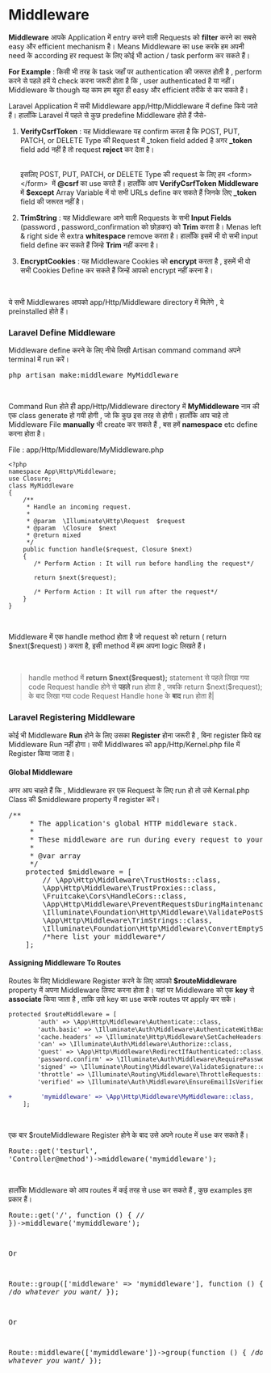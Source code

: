 # Middleware

<p><b>Middleware</b> आपके Application में entry करने वाली Requests को <b>filter</b> करने का सबसे easy और efficient mechanism है। Means Middleware का use करके हम अपनी need के according हर request के लिए कोई भी action / task perform कर सकते हैं।</p><p><b>For Example</b> : किसी भी तरह के task जहाँ पर authentication की जरूरत होती है , perform करने से पहले हमें ये check करना जरूरी होता है कि , user authenticated है या नहीं। Middleware के though यह काम हम बहुत ही easy और efficient तरीके से कर सकते हैं।</p><p>Laravel Application में सभी Middleware <span class="dir-path">app/Http/Middleware</span> में define किये जाते हैं।  हालाँकि Laravel में पहले से कुछ predefine  Middleware होते हैं जैसे-</p><ol class="list"><li>
<p><b> VerifyCsrfToken</b> : यह Middleware यह confirm करता है कि POST, PUT, PATCH, or DELETE Type की Request में _token field added है अगर <b>_token</b> field add नहीं है तो request <b>reject</b> कर देता है। </p>

<div class="box-info"><p><br>इसलिए POST, PUT, PATCH, or DELETE Type की request के लिए हम &lt;form&gt;&lt;/form&gt;&nbsp; में <b>@csrf </b> का use करते हैं। हालाँकि आप <b>VerifyCsrfToken Middleware</b> में <b>$except</b> Array Variable में वो सभी URLs define कर सकते हैं जिनके लिए  <b>_token</b> field की जरूरत नहीं है। </p></div></li> 

<li><p><b>TrimString</b> : यह Middleware  आने वाली Requests के सभी <b>Input Fields</b> (password , password_confirmation को छोड़कर)  को <b>Trim</b> करता है। Menas left &amp; right side से extra <b>whitespace</b> remove करता है।  हालाँकि इसमें भी वो सभी input field define कर सकते हैं जिन्हे <b>Trim</b> नहीं करना है।</p></li> <li><p><b>EncryptCookies</b> : यह Middleware Cookies को <b>encrypt</b> करता है , इसमें भी वो सभी Cookies Define कर सकते हैं जिन्हें आपको encrypt नहीं करना है।</p></li></ol><br><p>ये सभी Middlewares  आपको <span class="dir-path">app/Http/Middleware</span> directory में मिलेंगे , ये preinstalled होते हैं।</p><h3>Laravel Define Middleware</h3><p>Middleware define करने के लिए नीचे लिखी Artisan command command अपने terminal में run करें।</p><pre class="pre">php artisan make:middleware MyMiddleware</pre><br><p>Command Run होते ही <span class="dir-path">app/Http/Middleware</span> directory में <b>MyMiddleware</b> नाम की एक class generate हो गयी होगी , जो कि कुछ इस तरह से होगी।&nbsp;हालाँकि आप चाहे तो Middleware File <b>manually</b> भी create कर सकते हैं , बस हमें <b>namespace</b> etc define करना होता है।</p>
<div class="row">
   <div class="col-lg-12">
	<p>File : <span class="dir-path">app/Http/Middleware/MyMiddleware.php</span></p>
	
<pre class="code_container"><code class="code" data-mode="php">&lt;?php 
namespace App\Http\Middleware;
use Closure;
class MyMiddleware
{
    /**
     * Handle an incoming request.
     *
     * @param  \Illuminate\Http\Request  $request
     * @param  \Closure  $next
     * @return mixed
     */
    public function handle($request, Closure $next)
    {
       /* Perform Action : It will run before handling the request*/

       return $next($request);
       
       /* Perform Action : It will run after the request*/
    }
}
</code></pre>

</div></div><br><p>Middleware में एक handle method होता है जो request को return ( return $next($request) ) करता है, इसी method में हम अपना logic लिखते हैं।</p>
<br>

><p class="alert alert-primary">handle method में <b>return $next($request);</b> statement से  पहले लिखा गया code Request handle होने से <b>पहले</b> run होता है , जबकि return $next($request); के बाद लिखा गया code Request Handle hone के <b>बाद</b> run होता है|</p>

<h3>Laravel Registering Middleware</h3><p>कोई भी Middleware <b>Run</b> होने के लिए उसका <b>Register</b> होना जरूरी है , बिना register किये वह Middleware Run नहीं होगा।  सभी Middlwares को <span class="dir-path">app/Http/Kernel.php</span> file में Register किया जाता है।</p><h4>Global Middleware</h4><p>अगर आप चाहते हैं कि , Middleware हर एक Request के लिए run हो तो उसे  Kernal.php Class की $middleware property में register करें।</p> <pre class="pre">/**
     * The application's global HTTP middleware stack.
     *
     * These middleware are run during every request to your application.
     *
     * @var array<int, class-string|string>
     */
    protected $middleware = [
        // \App\Http\Middleware\TrustHosts::class,
        \App\Http\Middleware\TrustProxies::class,
        \Fruitcake\Cors\HandleCors::class,
        \App\Http\Middleware\PreventRequestsDuringMaintenance::class,
        \Illuminate\Foundation\Http\Middleware\ValidatePostSize::class,
        \App\Http\Middleware\TrimStrings::class,
        \Illuminate\Foundation\Http\Middleware\ConvertEmptyStringsToNull::class,
        /*here list your middleware*/
    ];
</pre><h4>Assigning Middleware To Routes</h4><p>Routes के लिए Middleware Register करने के लिए आपको <b>$routeMiddleware</b> property  में अपना Middleware  लिस्ट करना होता है।&nbsp;यहां पर Middleware को एक <b>key</b> से <b>associate</b> किया जाता है , ताकि उसे key का use करके routes पर apply कर सकें।&nbsp;</p><p></p>

```diff
protected $routeMiddleware = [
        'auth' => \App\Http\Middleware\Authenticate::class,
        'auth.basic' => \Illuminate\Auth\Middleware\AuthenticateWithBasicAuth::class,
        'cache.headers' => \Illuminate\Http\Middleware\SetCacheHeaders::class,
        'can' => \Illuminate\Auth\Middleware\Authorize::class,
        'guest' => \App\Http\Middleware\RedirectIfAuthenticated::class,
        'password.confirm' => \Illuminate\Auth\Middleware\RequirePassword::class,
        'signed' => \Illuminate\Routing\Middleware\ValidateSignature::class,
        'throttle' => \Illuminate\Routing\Middleware\ThrottleRequests::class,
        'verified' => \Illuminate\Auth\Middleware\EnsureEmailIsVerified::class,

+        'mymiddleware' => \App\Http\Middleware\MyMiddleware::class,
    ];
```

<br><p>एक बार $routeMiddleware Register होने के बाद उसे अपने route में use कर सकते हैं।</p><pre class="pre">Route::get('testurl', 'Controller@method')-&gt;middleware('mymiddleware');</pre><br><p>हालाँकि  Middleware को आप routes में कई तरह से use कर सकते हैं , कुछ examples इस प्रकार हैं।</p><pre class="pre">Route::get('/', function () {
    //
})-&gt;middleware('mymiddleware');

Or

Route::group(['middleware' =&gt; 'mymiddleware'], function () {
   /*do whatever you want*/
});

Or

Route::middleware(['mymiddleware'])-&gt;group(function () {
  /*do whatever you want*/
});
